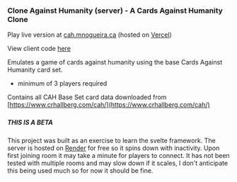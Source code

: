 ### Clone Against Humanity (server) - A Cards Against Humanity Clone


Play live version at [cah.mnogueira.ca](https://cah.mnogueira.ca) (hosted on [Vercel](https://vercel.com/))

View client code [here](https://github.com/MVN-14/CAHClient)

Emulates a game of cards against humanity using the base Cards Against Humanity card set.
- minimum of 3 players required

Contains all CAH Base Set card data downloaded from [https://www.crhallberg.com/cah/](https://www.crhallberg.com/cah/)

###

##### THIS IS A BETA
This project was built as an exercise to learn the svelte framework.
The server is hosted on [Render](https://render.com/) for free so it spins 
down with inactivity. Upon first joining room it may take a minute for players
to connect. It has not been tested with multiple rooms and may slow down if it
scales, I don't anticipate this being used much so for now it should be fine.

